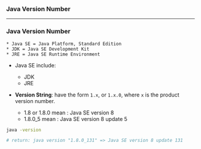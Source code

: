 ### Java Version Number

------------------------------------------------------

### Java Version Number

```
* Java SE = Java Platform, Standard Edition
* JDK = Java SE Development Kit
* JRE = Java SE Runtime Environment
```

* Java SE include:
  * JDK
  * JRE

* **Version String**: have the form `1.x`, or `1.x.0`, where `x` is the product version number.
  * 1.8 or 1.8.0 mean : Java SE version 8
  * 1.8.0_5 mean : Java SE version 8 update 5

```sh
java -version

# return: java version "1.8.0_131" => Java SE version 8 update 131
```
  


